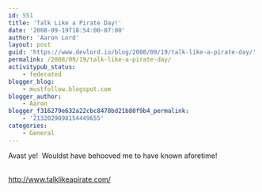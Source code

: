 ```yaml
---
id: 551
title: 'Talk Like a Pirate Day!'
date: '2008-09-19T18:54:00-07:00'
author: 'Aaron Lord'
layout: post
guid: 'https://www.devlord.io/blog/2008/09/19/talk-like-a-pirate-day/'
permalink: /2008/09/19/talk-like-a-pirate-day/
activitypub_status:
    - federated
blogger_blog:
    - mustfollow.blogspot.com
blogger_author:
    - Aaron
blogger_f316279e632a22cbc8478bd21b80f9b4_permalink:
    - '2132029098154449655'
categories:
    - General
---
```


Avast ye!  Wouldst have behooved me to have known aforetime!<div><br /></div><div><a href="http://www.talklikeapirate.com/">http://www.talklikeapirate.com/</a><br /></div><div class="blogger-post-footer"></div>